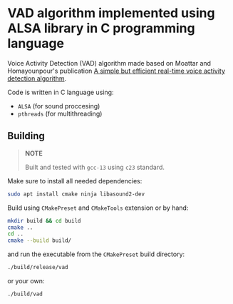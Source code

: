 # VAD algorithm implemented using ALSA library in C programming language

Voice Activity Detection (VAD) algorithm made based on Moattar and Homayounpour's publication [A simple but efficient real-time voice activity detection algorithm](https://www.researchgate.net/publication/255667085_A_simple_but_efficient_real-time_voice_activity_detection_algorithm).

Code is written in C language using:

- `ALSA` (for sound proccesing)
- `pthreads` (for multithreading)

## Building

> **NOTE**
>
> Built and tested with `gcc-13` using `c23` standard.

Make sure to install all needed dependencies:

```bash
sudo apt install cmake ninja libasound2-dev
```

Build using `CMakePreset` and `CMakeTools` extension or by hand:

```bash
mkdir build && cd build
cmake ..
cd ..
cmake --build build/
```

and run the executable from the `CMakePreset` build directory:

```bash
./build/release/vad
```

or your own:

```bash
./build/vad
```
